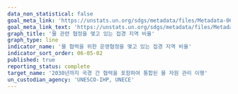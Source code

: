 ```yaml
---
data_non_statistical: false
goal_meta_link: 'https://unstats.un.org/sdgs/metadata/files/Metadata-06-05-02.pdf'
goal_meta_link_text: 'https://unstats.un.org/sdgs/metadata/files/Metadata-06-05-02.pdf'
graph_title: '물 관련 협정을 맺고 있는 접경 지역 비율'
graph_type: line
indicator_name: '물 협력을 위한 운영협정을 맺고 있는 접경 지역 비율'
indicator_sort_order: 06-05-02
published: true
reporting_status: complete
target_name: '2030년까지 국경 간 협력을 포함하여 통합된 물 자원 관리 이행'
un_custodian_agency: 'UNESCO-IHP, UNECE'
---
```

